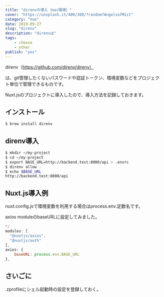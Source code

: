 ```yaml
---
title: "direnvの導入（mac環境）"
cover: "https://unsplash.it/400/300/?random?AngelsofMist"
category: "Vue"
date: 2019-09-27
slug: "direnv"
description: "direnvは"
tags:
    - cheese
    - other
publish: "yes"
---
```


direnv（https://github.com/direnv/direnv）

は、git管理したくないパスワードや認証トークン、環境変数などをプロジェクト単位で管理できるものです。

Nuxt.jsのプロジェクトに導入したので、導入方法を記録しておきます。

## インストール

```bash
$ brew install direnv
```

## direnv導入

```bash
$ mkdir ~/my-project
$ cd ~/my-project
$ export BASE_URL=http://backend.test:8000/api > .envrc
$ direnv allow .
$ echo $BASE_URL
http://backend.test:8000/api
```

## Nuxt.js導入例

nuxt.config.jsで環境変数を利用する場合はprocess.env.定数名です。

axios moduleのbaseURLに設定してみました。

```js
*/
modules: [
  "@nuxtjs/axios",
  "@nuxtjs/auth"
],
axios: {
    baseURL: process.env.BASE_URL
},
```


## さいごに

.zprofileにシェル起動時の設定を登録しておく。
